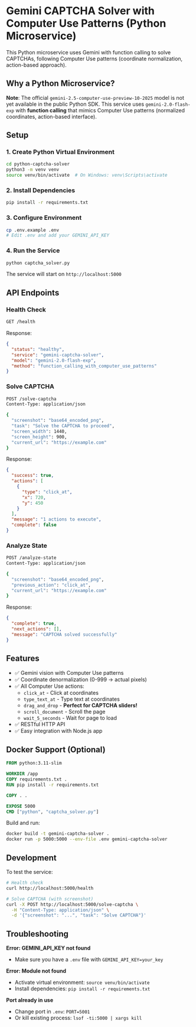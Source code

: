 # Gemini CAPTCHA Solver with Computer Use Patterns (Python Microservice)

This Python microservice uses Gemini with function calling to solve CAPTCHAs, following Computer Use patterns (coordinate normalization, action-based approach).

## Why a Python Microservice?

**Note**: The official `gemini-2.5-computer-use-preview-10-2025` model is not yet available in the public Python SDK. This service uses `gemini-2.0-flash-exp` with **function calling** that mimics Computer Use patterns (normalized coordinates, action-based interface).

## Setup

### 1. Create Python Virtual Environment

```bash
cd python-captcha-solver
python3 -m venv venv
source venv/bin/activate  # On Windows: venv\Scripts\activate
```

### 2. Install Dependencies

```bash
pip install -r requirements.txt
```

### 3. Configure Environment

```bash
cp .env.example .env
# Edit .env and add your GEMINI_API_KEY
```

### 4. Run the Service

```bash
python captcha_solver.py
```

The service will start on `http://localhost:5000`

## API Endpoints

### Health Check

```bash
GET /health
```

Response:
```json
{
  "status": "healthy",
  "service": "gemini-captcha-solver",
  "model": "gemini-2.0-flash-exp",
  "method": "function_calling_with_computer_use_patterns"
}
```

### Solve CAPTCHA

```bash
POST /solve-captcha
Content-Type: application/json

{
  "screenshot": "base64_encoded_png",
  "task": "Solve the CAPTCHA to proceed",
  "screen_width": 1440,
  "screen_height": 900,
  "current_url": "https://example.com"
}
```

Response:
```json
{
  "success": true,
  "actions": [
    {
      "type": "click_at",
      "x": 720,
      "y": 450
    }
  ],
  "message": "1 actions to execute",
  "complete": false
}
```

### Analyze State

```bash
POST /analyze-state
Content-Type: application/json

{
  "screenshot": "base64_encoded_png",
  "previous_action": "click_at",
  "current_url": "https://example.com"
}
```

Response:
```json
{
  "complete": true,
  "next_actions": [],
  "message": "CAPTCHA solved successfully"
}
```

## Features

- ✅ Gemini vision with Computer Use patterns
- ✅ Coordinate denormalization (0-999 → actual pixels)
- ✅ All Computer Use actions:
  - `click_at` - Click at coordinates
  - `type_text_at` - Type text at coordinates
  - `drag_and_drop` - **Perfect for CAPTCHA sliders!**
  - `scroll_document` - Scroll the page
  - `wait_5_seconds` - Wait for page to load
- ✅ RESTful HTTP API
- ✅ Easy integration with Node.js app

## Docker Support (Optional)

```dockerfile
FROM python:3.11-slim

WORKDIR /app
COPY requirements.txt .
RUN pip install -r requirements.txt

COPY . .

EXPOSE 5000
CMD ["python", "captcha_solver.py"]
```

Build and run:
```bash
docker build -t gemini-captcha-solver .
docker run -p 5000:5000 --env-file .env gemini-captcha-solver
```

## Development

To test the service:

```bash
# Health check
curl http://localhost:5000/health

# Solve CAPTCHA (with screenshot)
curl -X POST http://localhost:5000/solve-captcha \
  -H "Content-Type: application/json" \
  -d '{"screenshot": "...", "task": "Solve CAPTCHA"}'
```

## Troubleshooting

**Error: GEMINI_API_KEY not found**
- Make sure you have a `.env` file with `GEMINI_API_KEY=your_key`

**Error: Module not found**
- Activate virtual environment: `source venv/bin/activate`
- Install dependencies: `pip install -r requirements.txt`

**Port already in use**
- Change port in `.env`: `PORT=5001`
- Or kill existing process: `lsof -ti:5000 | xargs kill`
